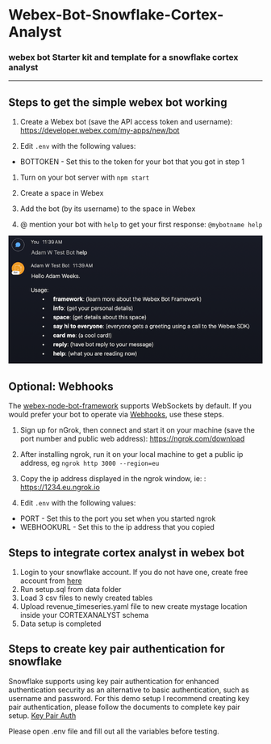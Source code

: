 # Webex-Bot-Snowflake-Cortex-Analyst

### webex bot Starter kit and template for a snowflake cortex analyst

---

## Steps to get the simple webex bot working

1. Create a Webex bot (save the API access token and username): https://developer.webex.com/my-apps/new/bot

1. Edit `.env` with the following values:

- BOTTOKEN - Set this to the token for your bot that you got in step 1

1. Turn on your bot server with `npm start`

1. Create a space in Webex

1. Add the bot (by its username) to the space in Webex

1. @ mention your bot with `help` to get your first response: `@mybotname help`

![First Response](./images/message.png)

## Optional: Webhooks

The [webex-node-bot-framework](https://github.com/WebexCommunity/webex-node-bot-framework) supports WebSockets by default. If you would prefer your bot to operate via [Webhooks](https://developer.webex.com/docs/api/guides/webhooks), use these steps.

1. Sign up for nGrok, then connect and start it on your machine (save the port number and public web address): https://ngrok.com/download

1. After installing ngrok, run it on your local machine to get a public ip address, eg `ngrok http 3000 --region=eu`

1. Copy the ip address displayed in the ngrok window, ie: : https://1234.eu.ngrok.io

1. Edit `.env` with the following values:

- PORT - Set this to the port you set when you started ngrok
- WEBHOOKURL - Set this to the ip address that you copied

## Steps to integrate cortex analyst in webex bot
1. Login to your snowflake account. If you do not have one, create free account from [here](https://signup.snowflake.com/?utm_cta=trial-en-www-homepage-top-right-nav-ss-evg&_ga=2.55182251.1247825864.1741244127-768819658.1703016241)
1. Run setup.sql from data folder
1. Load 3 csv files to newly created tables
1. Upload revenue_timeseries.yaml file to new create mystage location inside your CORTEXANALYST schema
1. Data setup is completed

## Steps to create key pair authentication for snowflake
Snowflake supports using key pair authentication for enhanced authentication security as an alternative to basic authentication, such as username and password. For this demo setup I recommend creating key pair authentication, please follow the documents to complete key pair setup. [Key Pair Auth](https://docs.snowflake.com/en/user-guide/key-pair-auth#generate-the-private-key)

Please open .env file and fill out all the variables before testing.